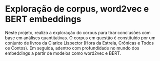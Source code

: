 # Exploração de corpus, word2vec e BERT embeddings

Neste projeto, realizo a exploração do corpus para tirar conclusões com base em análises quantitativas. O corpus em questão é constituído por um conjunto de livros da Clarice Lispector (Hora da Estrela, Crônicas e Todos os Contos). Em seguida, adentro com profundidade no mundo dos embeddings a partir de modelos como word2vec e BERT.

